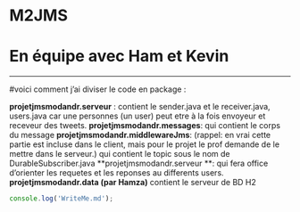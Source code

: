 # M2JMS
# En équipe avec Ham et Kevin
---
#voici comment j’ai diviser le code en package :

**projetjmsmodandr.serveur** : contient le sender.java et le receiver.java, users.java 
car une personnes (un user) peut etre à la fois envoyeur et receveur des tweets.
**projetjmsmodandr.messages**: qui contient le corps du message
**projetjmsmodandr.middlewareJms**: (rappel: en vrai cette partie est incluse dans le client, mais pour le projet le prof demande de le mettre dans le serveur.) qui contient le topic sous le nom de DurableSubscriber.java 
**projetjmsmodandr.serveur **: qui fera office d’orienter les requetes et les reponses au differents users.
**projetjmsmodandr.data (par Hamza)** contient le serveur de BD H2





```js
console.log('WriteMe.md');
```